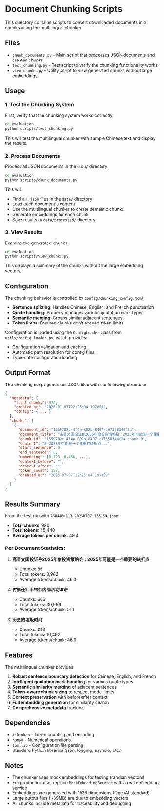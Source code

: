 # Document Chunking Scripts

This directory contains scripts to convert downloaded documents into chunks using the multilingual chunker.

## Files

- `chunk_documents.py` - Main script that processes JSON documents and creates chunks
- `test_chunking.py` - Test script to verify the chunking functionality works
- `view_chunks.py` - Utility script to view generated chunks without large embeddings

## Usage

### 1. Test the Chunking System

First, verify that the chunking system works correctly:

```bash
cd evaluation
python scripts/test_chunking.py
```

This will test the multilingual chunker with sample Chinese text and display the results.

### 2. Process Documents

Process all JSON documents in the `data/` directory:

```bash
cd evaluation
python scripts/chunk_documents.py
```

This will:
- Find all `.json` files in the `data/` directory
- Load each document's content
- Use the multilingual chunker to create semantic chunks
- Generate embeddings for each chunk
- Save results to `data/processed/` directory

### 3. View Results

Examine the generated chunks:

```bash
cd evaluation
python scripts/view_chunks.py
```

This displays a summary of the chunks without the large embedding vectors.

## Configuration

The chunking behavior is controlled by `config/chunking_config.toml`:

- **Sentence splitting**: Handles Chinese, English, and French punctuation
- **Quote handling**: Properly manages various quotation mark types
- **Semantic merging**: Groups similar adjacent sentences
- **Token limits**: Ensures chunks don't exceed token limits

Configuration is loaded using the `ConfigLoader` class from `utils/config_loader.py`, which provides:
- Configuration validation and caching
- Automatic path resolution for config files
- Type-safe configuration loading

## Output Format

The chunking script generates JSON files with the following structure:

```json
{
  "metadata": {
    "total_chunks": 920,
    "created_at": "2025-07-07T22:25:04.197859",
    "config": { ... }
  },
  "chunks": [
    {
      "document_id": "1559782c-4f4a-802b-8407-c97358344f2a",
      "document_title": "高善文国投证券2025年度投资策略会：2025年可能是一个重要的转折点",
      "chunk_id": "1559782c-4f4a-802b-8407-c97358344f2a_chunk_0",
      "content": "# 2025年可能是一个重要的转折点...",
      "start_sentence": 0,
      "end_sentence": 0,
      "embedding": [0.123, 0.456, ...],
      "context_before": "",
      "context_after": "",
      "token_count": 157,
      "created_at": "2025-07-07T22:25:04.197859"
    }
  ]
}
```

## Results Summary

From the test run with `768446a113_20250707_135150.json`:

- **Total chunks**: 920
- **Total tokens**: 45,440
- **Average tokens per chunk**: 49.4

### Per Document Statistics:

1. **高善文国投证券2025年度投资策略会：2025年可能是一个重要的转折点**
   - Chunks: 86
   - Total tokens: 3,982
   - Average tokens/chunk: 46.3

2. **付鹏在汇丰银行内部活动演讲**
   - Chunks: 606
   - Total tokens: 30,966
   - Average tokens/chunk: 51.1

3. **历史的垃圾时间**
   - Chunks: 228
   - Total tokens: 10,492
   - Average tokens/chunk: 46.0

## Features

The multilingual chunker provides:

1. **Robust sentence boundary detection** for Chinese, English, and French
2. **Intelligent quotation mark handling** for various quote types
3. **Semantic similarity merging** of adjacent sentences
4. **Token-aware chunk sizing** to respect model limits
5. **Context preservation** with before/after context
6. **Full embedding generation** for similarity search
7. **Comprehensive metadata** tracking

## Dependencies

- `tiktoken` - Token counting and encoding
- `numpy` - Numerical operations
- `tomllib` - Configuration file parsing
- Standard Python libraries (json, logging, asyncio, etc.)

## Notes

- The chunker uses mock embeddings for testing (random vectors)
- For production use, replace `MockEmbeddingService` with a real embedding service
- Embeddings are generated with 1536 dimensions (OpenAI standard)
- Large output files (~39MB) are due to embedding vectors
- All chunks include metadata for traceability and debugging 